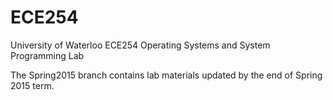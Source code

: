 ECE254
======

University of Waterloo ECE254 Operating Systems and System Programming Lab

The Spring2015 branch contains lab materials updated by the end of Spring 2015 term. 

